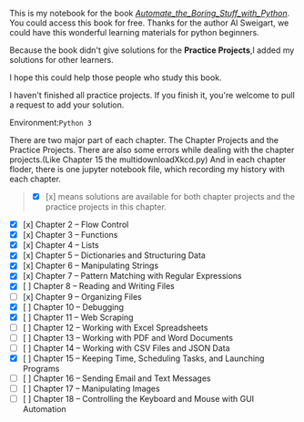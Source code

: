 This is my notebook for the book [*Automate_the_Boring_Stuff_with_Python*](https://automatetheboringstuff.com/#toc). You could access this book for free. Thanks for the author Al Sweigart, we could have this wonderful learning materials for python beginners.

Because the book didn't give solutions for the **Practice Projects**,I added my solutions for other learners.

I hope this could help those people who study this book.

I haven't finished all practice projects. If you finish it, you're welcome to pull a request to add your solution.

Environment:`Python 3`

There are two major part of each chapter. The Chapter Projects and the Practice Projects.
There are also some errors while dealing with the chapter projects.(Like Chapter 15 the multidownloadXkcd.py)
And in each chapter floder, there is one jupyter notebook file, which recording my history with each chapter.
> - [x] [x] means solutions are available for both chapter projects and the practice projects in this chapter.

- [x] [x] Chapter 2 – Flow Control
- [x] [x] Chapter 3 – Functions
- [x] [x] Chapter 4 – Lists
- [x] [x] Chapter 5 – Dictionaries and Structuring Data
- [x] [x] Chapter 6 – Manipulating Strings
- [x] [x] Chapter 7 – Pattern Matching with Regular Expressions
- [x] [ ] Chapter 8 – Reading and Writing Files
- [ ] [x] Chapter 9 – Organizing Files
- [x] [ ] Chapter 10 – Debugging
- [x] [ ] Chapter 11 – Web Scraping
- [ ] [ ] Chapter 12 – Working with Excel Spreadsheets
- [ ] [ ] Chapter 13 – Working with PDF and Word Documents
- [ ] [ ] Chapter 14 – Working with CSV Files and JSON Data
- [x] [ ] Chapter 15 – Keeping Time, Scheduling Tasks, and Launching Programs
- [ ] [ ] Chapter 16 – Sending Email and Text Messages
- [ ] [ ] Chapter 17 – Manipulating Images
- [ ] [ ] Chapter 18 – Controlling the Keyboard and Mouse with GUI Automation
